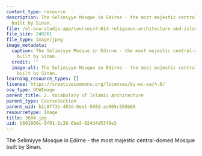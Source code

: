 ```yaml
---
content_type: resource
description: The Selimiyye Mosque in Edirne - the most majestic central-domed Mosque
  built by Sinan.
file: /ol-ocw-studio-app/courses/4-614-religious-architecture-and-islamic-cultures-fall-2002/b601800c9f911c386be3924d4d53f9e3_3004.jpg
file_size: 240261
file_type: image/jpeg
image_metadata:
  caption: The Selimiyye Mosque in Edirne - the most majestic central-domed Mosque
    built by Sinan.
  credit: ''
  image-alt: The Selimiyye Mosque in Edirne - the most majestic central-domed Mosque
    built by Sinan.
learning_resource_types: []
license: https://creativecommons.org/licenses/by-nc-sa/4.0/
ocw_type: OCWImage
parent_title: 2. Vocabulary of Islamic Architecture
parent_type: CourseSection
parent_uid: b1c87f3b-403d-8ee1-5082-aa965c555b89
resourcetype: Image
title: 3004.jpg
uid: b601800c-9f91-1c38-6be3-924d4d53f9e3
---
```

The Selimiyye Mosque in Edirne - the most majestic central-domed Mosque built by Sinan.